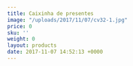 ```yaml
---
title: Caixinha de presentes
image: "/uploads/2017/11/07/cv32-1.jpg"
price: 0
sku: ''
weight: 0
layout: products
date: 2017-11-07 14:52:13 +0000
---
```

